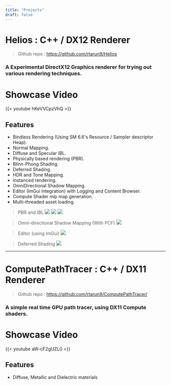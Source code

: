 ```yaml
---
title: "Projects"
draft: false
---
```


# Helios : C++ / DX12 Renderer 
> Github repo : https://github.com/rtarun9/Helios 
###  A Experimental DirectX12 Graphics renderer for trying out various rendering techniques.

# Showcase Video
{{< youtube hKeVVCpzVhQ >}}


## Features
* Bindless Rendering (Using SM 6.6's Resource / Sampler descriptor Heap).
* Normal Mapping.
* Diffuse and Specular IBL.
* Physically based rendering (PBR).
* Blinn-Phong Shading.
* Deferred Shading.
* HDR and Tone Mapping.
* Instanced rendering.
* OmniDirectional Shadow Mapping.
* Editor (ImGui Integration) with Logging and Content Browser.
* Compute Shader mip map generation.
* Multi-threaded asset loading.

> PBR and IBL
![](/images/IBL1.png)
![](/images/IBL2.png)
![](/images/IBL3.png)

> Omni-directional Shadow Mapping (With PCF)
![](/images/PCFShadows1.png)

> Editor (using ImGui)
![](/images/Editor1.png)

> Deferred Shading
![](/images/Deferred1.png)

*** *** ***

# ComputePathTracer : C++ / DX11 Renderer 
> Github repo : https://github.com/rtarun9/ComputePathTracer/
###  A simple real time GPU path tracer, using DX11 Compute shaders.

# Showcase Video
{{< youtube aW-cF2gUZL0 >}}


## Features
* Diffuse, Metallic and Dielectric materials
